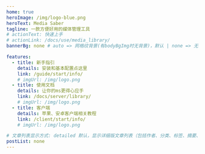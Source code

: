```yaml
---
home: true
heroImage: /img/logo-blue.png
heroText: Media Saber
tagline: 一款方便好用的媒体管理工具
# actionText: 快速上手
# actionLink: /docs/use/media_library/
bannerBg: none # auto => 网格纹背景(有bodyBgImg时无背景)，默认 | none => 无 | '大图地址' | background: 自定义背景样式       提示：如发现文本颜色不适应你的背景时可以到palette.styl修改$bannerTextColor变量

features:
  - title: 新手指引
    details: 安装和基本配置点这里
    link: /guide/start/info/
    # imgUrl: /img/logo.png
  - title: 使用文档
    details: 让你的ms更得心应手
    link: /docs/server/library/
    # imgUrl: /img/logo.png
  - title: 客户端
    details: 苹果、安卓客户端相关教程
    link: /client/start/info/
    # imgUrl: /img/logo.png

# 文章列表显示方式: detailed 默认，显示详细版文章列表（包括作者、分类、标签、摘要、分页等）| simple => 显示简约版文章列表（仅标题和日期）| none 不显示文章列表
postList: none
---
```

